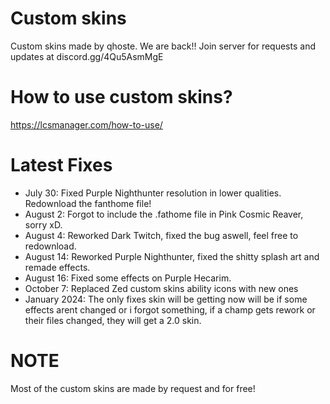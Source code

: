 # Custom skins
Custom skins made by qhoste. We are back!! Join server for requests and updates at discord.gg/4Qu5AsmMgE

# How to use custom skins?
https://lcsmanager.com/how-to-use/

# Latest Fixes
- July 30: Fixed Purple Nighthunter resolution in lower qualities. Redownload the fanthome file!
- August 2: Forgot to include the .fathome file in Pink Cosmic Reaver, sorry xD.
- August 4: Reworked Dark Twitch, fixed the bug aswell, feel free to redownload.
- August 14: Reworked Purple Nighthunter, fixed the shitty splash art and remade effects.
- August 16: Fixed some effects on Purple Hecarim.
- October 7: Replaced Zed custom skins ability icons with new ones
- January 2024: The only fixes skin will be getting now will be if some effects arent changed or i forgot something, if a champ gets rework or their files changed, they will get a 2.0 skin.

# NOTE
Most of the custom skins are made by request and for free!
